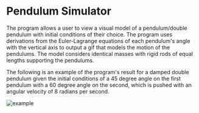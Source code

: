 # Pendulum Simulator
The program allows a user to view a visual model of a pendulum/double pendulum with initial conditions of their choice. The program uses derivations from the Euler-Lagrange equations of each pendulum's angle with the vertical axis to output a gif that models the motion of the pendulums. The model considers identical masses with rigid rods of equal lengths supporting the pendulums.

The following is an example of the program's result for a damped double pendulum given the initial conditions of a 45 degree angle on the first pendulum with a 60 degree angle on the second, which is pushed with an angular velocity of 8 radians per second.

![example](https://user-images.githubusercontent.com/121167284/209240474-5aca6c9e-f9aa-4775-9550-5f28e16c5fa1.gif)
